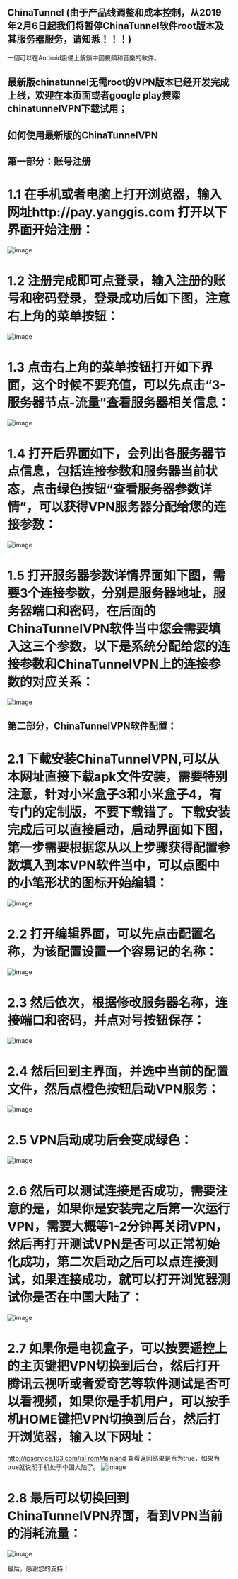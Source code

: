 ## ChinaTunnel (由于产品线调整和成本控制，从2019年2月6日起我们将暂停ChinaTunnel软件root版本及其服务器服务，请知悉！！！)

一個可以在Android設備上解鎖中國視頻和音樂的軟件。

## 最新版chinatunnel无需root的VPN版本已经开发完成上线，欢迎在本页面或者google play搜索chinatunnelVPN下载试用；


## 如何使用最新版的ChinaTunnelVPN
## 第一部分：账号注册
# 1.1 在手机或者电脑上打开浏览器，输入网址http://pay.yanggis.com   打开以下界面开始注册：
![image](https://raw.githubusercontent.com/yanggis/ChinaTunnel/master/img/0.jpg)

# 1.2 注册完成即可点登录，输入注册的账号和密码登录，登录成功后如下图，注意右上角的菜单按钮：
![image](https://raw.githubusercontent.com/yanggis/ChinaTunnel/master/img/01.jpg)

# 1.3 点击右上角的菜单按钮打开如下界面，这个时候不要充值，可以先点击“3-服务器节点-流量”查看服务器相关信息：
![image](https://raw.githubusercontent.com/yanggis/ChinaTunnel/master/img/02.jpg)

# 1.4 打开后界面如下，会列出各服务器节点信息，包括连接参数和服务器当前状态，点击绿色按钮“查看服务器参数详情”，可以获得VPN服务器分配给您的连接参数：
![image](https://raw.githubusercontent.com/yanggis/ChinaTunnel/master/img/03.jpg)

# 1.5 打开服务器参数详情界面如下图，需要3个连接参数，分别是服务器地址，服务器端口和密码，在后面的ChinaTunnelVPN软件当中您会需要填入这三个参数，以下是系统分配给您的连接参数和ChinaTunnelVPN上的连接参数的对应关系：
![image](https://raw.githubusercontent.com/yanggis/ChinaTunnel/master/img/04.jpg)

## 第二部分，ChinaTunnelVPN软件配置：
# 2.1 下载安装ChinaTunnelVPN,可以从本网址直接下载apk文件安装，需要特别注意，针对小米盒子3和小米盒子4，有专门的定制版，不要下载错了。下载安装完成后可以直接启动，启动界面如下图，第一步需要根据您从以上步骤获得配置参数填入到本VPN软件当中，可以点图中的小笔形状的图标开始编辑：
![image](https://raw.githubusercontent.com/yanggis/ChinaTunnel/master/img/1.jpg)

# 2.2 打开编辑界面，可以先点击配置名称，为该配置设置一个容易记的名称：
![image](https://raw.githubusercontent.com/yanggis/ChinaTunnel/master/img/3.jpg)

# 2.3 然后依次，根据修改服务器名称，连接端口和密码，并点对号按钮保存：
![image](https://raw.githubusercontent.com/yanggis/ChinaTunnel/master/img/2.jpg)

# 2.4 然后回到主界面，并选中当前的配置文件，然后点橙色按钮启动VPN服务：
![image](https://raw.githubusercontent.com/yanggis/ChinaTunnel/master/img/9.jpg)

# 2.5 VPN启动成功后会变成绿色：
![image](https://raw.githubusercontent.com/yanggis/ChinaTunnel/master/img/10.jpg)

# 2.6 然后可以测试连接是否成功，需要注意的是，如果你是安装完之后第一次运行VPN，需要大概等1-2分钟再关闭VPN，然后再打开测试VPN是否可以正常初始化成功，第二次启动之后可以点连接测试，如果连接成功，就可以打开浏览器测试你是否在中国大陆了：
![image](https://raw.githubusercontent.com/yanggis/ChinaTunnel/master/img/11.jpg)


# 2.7 如果你是电视盒子，可以按要遥控上的主页键把VPN切换到后台，然后打开腾讯云视听或者爱奇艺等软件测试是否可以看视频，如果你是手机用户，可以按手机HOME键把VPN切换到后台，然后打开浏览器，输入以下网址：
http://ipservice.163.com/isFromMainland
查看返回结果是否为true，如果为true就说明手机处于中国大陆了。
![image](https://raw.githubusercontent.com/yanggis/ChinaTunnel/master/img/12.jpg)

# 2.8 最后可以切换回到ChinaTunnelVPN界面，看到VPN当前的消耗流量：
![image](https://raw.githubusercontent.com/yanggis/ChinaTunnel/master/img/13.jpg)

最后，感谢您的支持！
